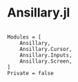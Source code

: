 # Ansillary.jl

```@index
```

```@autodocs
Modules = [
	Ansillary,
	Ansillary.Cursor,
	Ansillary.Inputs,
	Ansillary.Screen,
]
Private = false
```
